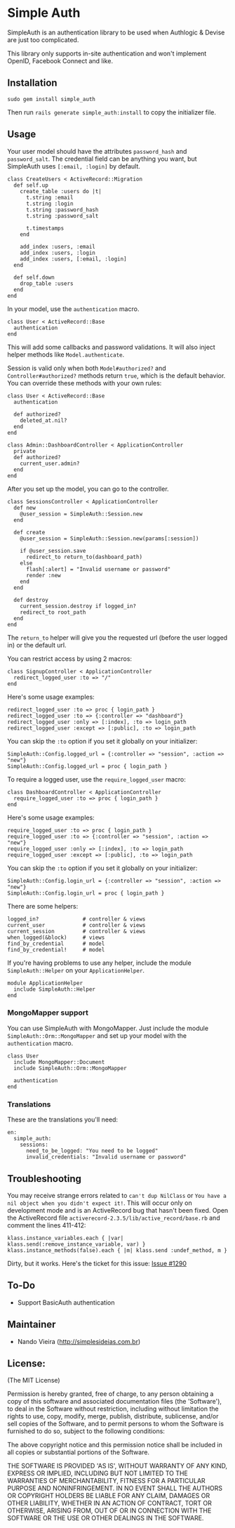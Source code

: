 Simple Auth
===========

SimpleAuth is an authentication library to be used when Authlogic & Devise are just too complicated.

This library only supports in-site authentication and won't implement OpenID, Facebook Connect and like.

Installation
------------

	sudo gem install simple_auth

Then run `rails generate simple_auth:install` to copy the initializer file.

Usage
-----

Your user model should have the attributes `password_hash` and `password_salt`. The credential field can be anything you want, but SimpleAuth uses `[:email, :login]` by default.

	class CreateUsers < ActiveRecord::Migration
	  def self.up
	    create_table :users do |t|
	      t.string :email
	      t.string :login
	      t.string :password_hash
	      t.string :password_salt

	      t.timestamps
	    end

		add_index :users, :email
		add_index :users, :login
		add_index :users, [:email, :login]
	  end

	  def self.down
	    drop_table :users
	  end
	end

In your model, use the `authentication` macro.

	class User < ActiveRecord::Base
	  authentication
	end

This will add some callbacks and password validations. It will also inject helper methods like `Model.authenticate`.

Session is valid only when both `Model#authorized?` and `Controller#authorized?` methods return `true`, which is the default behavior. You can override these methods with your own rules:

	class User < ActiveRecord::Base
	  authentication

	  def authorized?
	    deleted_at.nil?
	  end
	end

	class Admin::DashboardController < ApplicationController
	  private
	  def authorized?
	    current_user.admin?
	  end
	end

After you set up the model, you can go to the controller.

	class SessionsController < ApplicationController
	  def new
	    @user_session = SimpleAuth::Session.new
	  end

	  def create
	    @user_session = SimpleAuth::Session.new(params[:session])

	    if @user_session.save
	      redirect_to return_to(dashboard_path)
	    else
	      flash[:alert] = "Invalid username or password"
	      render :new
	    end
	  end

	  def destroy
	    current_session.destroy if logged_in?
	    redirect_to root_path
	  end
	end

The `return_to` helper will give you the requested url (before the user logged in) or the default url.

You can restrict access by using 2 macros:

	class SignupController < ApplicationController
	  redirect_logged_user :to => "/"
	end

Here's some usage examples:

	redirect_logged_user :to => proc { login_path }
	redirect_logged_user :to => {:controller => "dashboard"}
	redirect_logged_user :only => [:index], :to => login_path
	redirect_logged_user :except => [:public], :to => login_path

You can skip the `:to` option if you set it globally on your initializer:

	SimpleAuth::Config.logged_url = {:controller => "session", :action => "new"}
	SimpleAuth::Config.logged_url = proc { login_path }

To require a logged user, use the `require_logged_user` macro:

	class DashboardController < ApplicationController
	  require_logged_user :to => proc { login_path }
	end

Here's some usage examples:

	require_logged_user :to => proc { login_path }
	require_logged_user :to => {:controller => "session", :action => "new"}
	require_logged_user :only => [:index], :to => login_path
	require_logged_user :except => [:public], :to => login_path

You can skip the `:to` option if you set it globally on your initializer:

	SimpleAuth::Config.login_url = {:controller => "session", :action => "new"}
	SimpleAuth::Config.login_url = proc { login_path }

There are some helpers:

	logged_in?				# controller & views
	current_user			# controller & views
	current_session         # controller & views
	when_logged(&block)		# views
	find_by_credential      # model
	find_by_credential!     # model

If you're having problems to use any helper, include the module `SimpleAuth::Helper` on your `ApplicationHelper`.

	module ApplicationHelper
	  include SimpleAuth::Helper
	end

### MongoMapper support

You can use SimpleAuth with MongoMapper. Just include the module `SimpleAuth::Orm::MongoMapper` and
set up your model with the `authentication` macro.

	class User
	  include MongoMapper::Document
	  include SimpleAuth::Orm::MongoMapper

	  authentication
	end

### Translations

These are the translations you'll need:

	en:
	  simple_auth:
	    sessions:
	      need_to_be_logged: "You need to be logged"
	      invalid_credentials: "Invalid username or password"

Troubleshooting
---------------

You may receive strange errors related to `can't dup NilClass` or `You have a nil object when you didn't expect it!`. This will occur only on development mode and is an ActiveRecord bug that hasn't been fixed. Open the ActiveRecord file  `activerecord-2.3.5/lib/active_record/base.rb` and comment the lines 411-412:

	klass.instance_variables.each { |var| klass.send(:remove_instance_variable, var) }
	klass.instance_methods(false).each { |m| klass.send :undef_method, m }

Dirty, but it works. Here's the ticket for this issue: [Issue #1290](https://rails.lighthouseapp.com/projects/8994/tickets/1290-activerecord-raises-randomly-apparently-a-timezone-issue#ticket-1290-30)

To-Do
-----

* Support BasicAuth authentication

Maintainer
----------

* Nando Vieira (<http://simplesideias.com.br>)

License:
--------

(The MIT License)

Permission is hereby granted, free of charge, to any person obtaining
a copy of this software and associated documentation files (the
'Software'), to deal in the Software without restriction, including
without limitation the rights to use, copy, modify, merge, publish,
distribute, sublicense, and/or sell copies of the Software, and to
permit persons to whom the Software is furnished to do so, subject to
the following conditions:

The above copyright notice and this permission notice shall be
included in all copies or substantial portions of the Software.

THE SOFTWARE IS PROVIDED 'AS IS', WITHOUT WARRANTY OF ANY KIND,
EXPRESS OR IMPLIED, INCLUDING BUT NOT LIMITED TO THE WARRANTIES OF
MERCHANTABILITY, FITNESS FOR A PARTICULAR PURPOSE AND NONINFRINGEMENT.
IN NO EVENT SHALL THE AUTHORS OR COPYRIGHT HOLDERS BE LIABLE FOR ANY
CLAIM, DAMAGES OR OTHER LIABILITY, WHETHER IN AN ACTION OF CONTRACT,
TORT OR OTHERWISE, ARISING FROM, OUT OF OR IN CONNECTION WITH THE
SOFTWARE OR THE USE OR OTHER DEALINGS IN THE SOFTWARE.